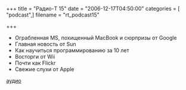 +++
title = "Радио-T 15"
date = "2006-12-17T04:50:00"
categories = [ "podcast",]
filename = "rt_podcast15"

+++

- Ограбленная MS, похищенный MacBook и сюрпризы от Google
- Главная новость от Sun
- Как научиться программированию за 10 лет
- Восторги от Wii
- Почти как Flickr
- Свежие слухи от Apple

[аудио](https://cdn.radio-t.com/rt_podcast15.mp3)
<audio src="https://cdn.radio-t.com/rt_podcast15.mp3" preload="none"></audio>